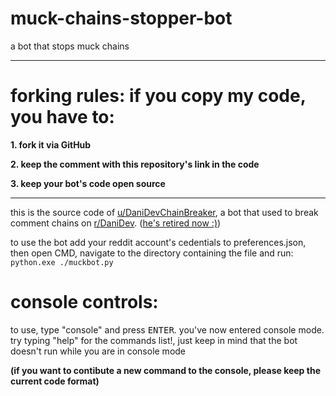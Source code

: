 # muck-chains-stopper-bot
a bot that stops muck chains

---
# forking rules: if you copy my code, you have to:
**1. fork it via GitHub**

**2. keep the comment with this repository's link in the code**

**3. keep your bot's code open source**


---

this is the source code of [u/DaniDevChainBreaker](https://www.reddit.com/user/DaniDevChainBreaker/), a bot that used to break comment chains on [r/DaniDev](https://www.reddit.com/r/danidev). ([he's retired now :)](https://www.reddit.com/r/DaniDev/comments/uhbkfs/udanidevchainbreaker_is_officially_down_its_been/))

to use the bot add your reddit account's cedentials to preferences.json, then open CMD, navigate to the directory containing the file and run:
<code>python.exe ./muckbot.py</code>
# console controls:

to use, type "console" and press <kbd>ENTER</kbd>. you've now entered console mode. try typing "help" for the commands list!, just keep in mind that the bot doesn't run while you are in console mode

**(if you want to contibute a new command to the console, please keep the current code format)**
